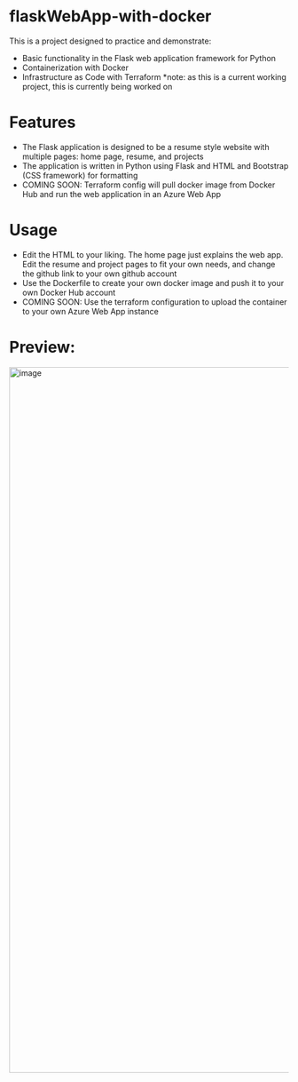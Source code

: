 # flaskWebApp-with-docker
This is a project designed to practice and demonstrate:
- Basic functionality in the Flask web application framework for Python
- Containerization with Docker
- Infrastructure as Code with Terraform *note: as this is a current working project, this is currently being worked on

# Features
- The Flask application is designed to be a resume style website with multiple pages: home page, resume, and projects
- The application is written in Python using Flask and HTML and Bootstrap (CSS framework) for formatting
- COMING SOON: Terraform config will pull docker image from Docker Hub and run the web application in an Azure Web App

# Usage
- Edit the HTML to your liking. The home page just explains the web app. Edit the resume and project pages to fit your own needs, and change the github link to your own github account
- Use the Dockerfile to create your own docker image and push it to your own Docker Hub account
- COMING SOON: Use the terraform configuration to upload the container to your own Azure Web App instance

# Preview:
<img width="1271" alt="image" src="https://github.com/dk-fern/flaskWebApp-with-docker/assets/110493897/0bb47735-7585-4b71-8077-a2ace6f3ab0d">
